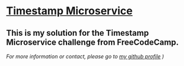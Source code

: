 
# [Timestamp Microservice](https://www.freecodecamp.org/learn/apis-and-microservices/apis-and-microservices-projects/timestamp-microservice)

## This is my solution for the Timestamp Microservice challenge from FreeCodeCamp.

*For more information or contact, please go to [my github profile](https://github.com/bungio20k) )*
